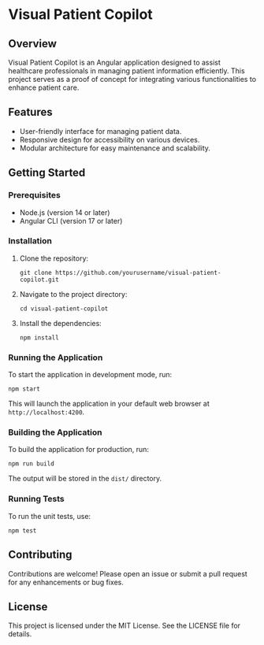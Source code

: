 # Visual Patient Copilot

## Overview
Visual Patient Copilot is an Angular application designed to assist healthcare professionals in managing patient information efficiently. This project serves as a proof of concept for integrating various functionalities to enhance patient care.

## Features
- User-friendly interface for managing patient data.
- Responsive design for accessibility on various devices.
- Modular architecture for easy maintenance and scalability.

## Getting Started

### Prerequisites
- Node.js (version 14 or later)
- Angular CLI (version 17 or later)

### Installation
1. Clone the repository:
   ```
   git clone https://github.com/yourusername/visual-patient-copilot.git
   ```
2. Navigate to the project directory:
   ```
   cd visual-patient-copilot
   ```
3. Install the dependencies:
   ```
   npm install
   ```

### Running the Application
To start the application in development mode, run:
```
npm start
```
This will launch the application in your default web browser at `http://localhost:4200`.

### Building the Application
To build the application for production, run:
```
npm run build
```
The output will be stored in the `dist/` directory.

### Running Tests
To run the unit tests, use:
```
npm test
```

## Contributing
Contributions are welcome! Please open an issue or submit a pull request for any enhancements or bug fixes.

## License
This project is licensed under the MIT License. See the LICENSE file for details.
